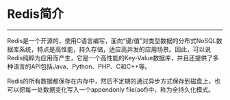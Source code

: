 # Redis简介

---

Redis是一个开源的，使用C语言编写，面向“键/值”对类型数据的分布式NoSQL数据库系统，特点是高性能，持久存储，适应高并发的应用场景。因此，可以说Redis纯粹为应用而产生，它是一个高性能的Key-Value数据库，并且还提供了多种语言的API包括Java、Python、PHP、C和C++等。

Redis的所有数据都保存在内存中，然后不定期的通过异步方式保存到磁盘上，也可以把每一处数据变化写入一个appendonly file(aof)中，称为全持久化模式。